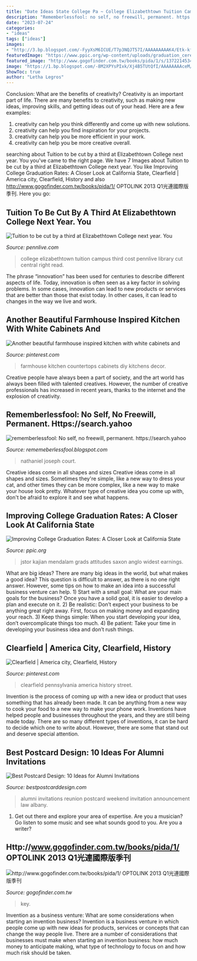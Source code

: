 ```yaml
---
title: "Date Ideas State College Pa ~ College Elizabethtown Tuition Campus Third Cost Pennlive Library Cut Central Right Read"
description: "Rememberlessfool: no self, no freewill, permanent. https://search.yahoo"
date: "2023-07-24"
categories:
- "ideas"
tags: ["ideas"]
images:
- "http://3.bp.blogspot.com/-FyyXsM6ICUE/T7p3NQJT57I/AAAAAAAAAK4/Etk-kf9K_2k/s1600/reunion-invitation-3.jpg"
featuredImage: "https://www.ppic.org/wp-content/uploads/graduation_ceremony-caps-from-behind.jpg"
featured_image: "http://www.gogofinder.com.tw/books/pida/1/s/1372214534ikRSmFBn.jpg"
image: "https://1.bp.blogspot.com/-8M2XPYsPIxk/Xj4B5TUtQfI/AAAAAAAAceM/rzutdsOGFiQ6UFF2sQyhRgZMXGsxW1QTQCLcBGAsYHQ/s1600/Untitled371.png"
ShowToc: true
author: "Letha Legros"
---
```



Conclusion: What are the benefits of creativity?
Creativity is an important part of life. There are many benefits to creativity, such as making new ideas, improving skills, and getting ideas out of your head. Here are a few examples: 
1. creativity can help you think differently and come up with new solutions.
2. creativity can help you find inspiration for your projects.
3. creativity can help you be more efficient in your work.
4. creativity can help you be more creative overall.

	

		
searching about Tuition to be cut by a third at Elizabethtown College next year. You you've came to the right page. We have 7 Images about Tuition to be cut by a third at Elizabethtown College next year. You like Improving College Graduation Rates: A Closer Look at California State, Clearfield | America city, Clearfield, History and also http://www.gogofinder.com.tw/books/pida/1/ OPTOLINK 2013 Q1光連國際版季刊. Here you go:
		
    
## Tuition To Be Cut By A Third At Elizabethtown College Next Year. You

<img loading=lazy src="https://www.pennlive.com/resizer/MQqwejAP4-FwZy-QHrE6OxGR3bs=/1200x0/advancelocal-adapter-image-uploads.s3.amazonaws.com/image.pennlive.com/home/penn-media/width2048/img/news/photo/2017/07/07/elizabethtown-collegejpeg-ad818e91deb1ee5a.jpeg" onerror="this.onerror=null;this.src='https://tse3.mm.bing.net/th?id=OIP.xhNGvZIxpP5gZM5LPZf2ggHaEO&amp;pid=15.1';" alt="Tuition to be cut by a third at Elizabethtown College next year. You">

_Source: pennlive.com_

>college elizabethtown tuition campus third cost pennlive library cut central right read. 

	

The phrase “innovation” has been used for centuries to describe different aspects of life. Today, innovation is often seen as a key factor in solving problems. In some cases, innovation can lead to new products or services that are better than those that exist today. In other cases, it can lead to changes in the way we live and work.

    
## Another Beautiful Farmhouse Inspired Kitchen With White Cabinets And

<img loading=lazy src="https://i.pinimg.com/originals/e5/26/44/e526440f5951d84e91bf4ad88965a745.jpg" onerror="this.onerror=null;this.src='https://tse3.mm.bing.net/th?id=OIP.s_U0qrkBwJwDrX4uS6qwNAHaLH&amp;pid=15.1';" alt="Another beautiful farmhouse inspired kitchen with white cabinets and">

_Source: pinterest.com_

>farmhouse kitchen countertops cabinets diy kitchens decor. 

	

Creative people have always been a part of society, and the art world has always been filled with talented creatives. However, the number of creative professionals has increased in recent years, thanks to the internet and the explosion of creativity.

    
## Rememberlessfool: No Self, No Freewill, Permanent. Https://search.yahoo

<img loading=lazy src="https://1.bp.blogspot.com/-8M2XPYsPIxk/Xj4B5TUtQfI/AAAAAAAAceM/rzutdsOGFiQ6UFF2sQyhRgZMXGsxW1QTQCLcBGAsYHQ/s1600/Untitled371.png" onerror="this.onerror=null;this.src='https://tse2.mm.bing.net/th?id=OIP.mf2E__IuvNrxjB1Qjx5n-gHaEK&amp;pid=15.1';" alt="rememberlessfool: No self, no freewill, permanent. https://search.yahoo">

_Source: rememeberlessfool.blogspot.com_

>nathaniel joseph court. 

	

Creative ideas come in all shapes and sizes
Creative ideas come in all shapes and sizes. Sometimes they're simple, like a new way to dress your cat, and other times they can be more complex, like a new way to make your house look pretty. Whatever type of creative idea you come up with, don't be afraid to explore it and see what happens.

    
## Improving College Graduation Rates: A Closer Look At California State

<img loading=lazy src="https://www.ppic.org/wp-content/uploads/graduation_ceremony-caps-from-behind.jpg" onerror="this.onerror=null;this.src='https://tse3.mm.bing.net/th?id=OIP.OEvXH_YfBuexNs86io_Z2gHaE4&amp;pid=15.1';" alt="Improving College Graduation Rates: A Closer Look at California State">

_Source: ppic.org_

>jstor kajian mendalam grads attitudes saxon anglo widest earnings. 

	

What are big ideas?
There are many big ideas in the world, but what makes a good idea? This question is difficult to answer, as there is no one right answer. However, some tips on how to make an idea into a successful business venture can help. 1) Start with a small goal: What are your main goals for the business? Once you have a solid goal, it is easier to develop a plan and execute on it. 2) Be realistic: Don’t expect your business to be anything great right away. First, focus on making money and expanding your reach. 3) Keep things simple: When you start developing your idea, don’t overcomplicate things too much. 4) Be patient: Take your time in developing your business idea and don’t rush things.

    
## Clearfield | America City, Clearfield, History

<img loading=lazy src="https://i.pinimg.com/736x/bb/70/6c/bb706c08c8a4159552d5097beb5f7921--pennsylvania.jpg" onerror="this.onerror=null;this.src='https://tse4.mm.bing.net/th?id=OIP.6WHsGLZNbWSFbWxy-fhc4gHaEj&amp;pid=15.1';" alt="Clearfield | America city, Clearfield, History">

_Source: pinterest.com_

>clearfield pennsylvania america history street. 

	

Invention is the process of coming up with a new idea or product that uses something that has already been made. It can be anything from a new way to cook your food to a new way to make your phone work. Inventions have helped people and businesses throughout the years, and they are still being made today. There are so many different types of inventions, it can be hard to decide which one to write about. However, there are some that stand out and deserve special attention.

    
## Best Postcard Design: 10 Ideas For Alumni Invitations

<img loading=lazy src="http://3.bp.blogspot.com/-FyyXsM6ICUE/T7p3NQJT57I/AAAAAAAAAK4/Etk-kf9K_2k/s1600/reunion-invitation-3.jpg" onerror="this.onerror=null;this.src='https://tse2.mm.bing.net/th?id=OIP.RgDZY5Jpm6gwsDImdQ621wHaFI&amp;pid=15.1';" alt="Best Postcard Design: 10 Ideas for Alumni Invitations">

_Source: bestpostcarddesign.com_

>alumni invitations reunion postcard weekend invitation announcement law albany. 

	

1. Get out there and explore your area of expertise. Are you a musician? Go listen to some music and see what sounds good to you. Are you a writer?

    
## Http://www.gogofinder.com.tw/books/pida/1/ OPTOLINK 2013 Q1光連國際版季刊

<img loading=lazy src="http://www.gogofinder.com.tw/books/pida/1/s/1372214534ikRSmFBn.jpg" onerror="this.onerror=null;this.src='https://tse3.mm.bing.net/th?id=OIP.WjSRnqdG4dOjSRcYpg-bgQHaKf&amp;pid=15.1';" alt="http://www.gogofinder.com.tw/books/pida/1/ OPTOLINK 2013 Q1光連國際版季刊">

_Source: gogofinder.com.tw_

>key. 

	

Invention as a business venture: What are some considerations when starting an invention business?
Invention is a business venture in which people come up with new ideas for products, services or concepts that can change the way people live. There are a number of considerations that businesses must make when starting an invention business: how much money to anticipate making, what type of technology to focus on and how much risk should be taken.

